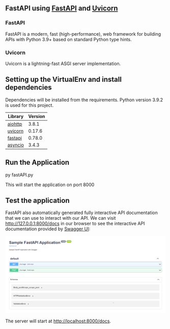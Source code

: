 ## FastAPI using [FastAPI](https://fastapi.tiangolo.com/) and [Uvicorn](https://www.uvicorn.org/#introduction)

### FastAPI

FastAPI is a modern, fast (high-performance), web framework for building APIs with Python 3.9+ based on standard Python type hints.

### Uvicorn

Uvicorn is a lightning-fast ASGI server implementation.

## Setting up the VirtualEnv and install dependencies

Dependencies will be installed from the requirements. Python version 3.9.2 is used for this project.

| Library | Version |
| ------ | ------ |
| [aiohttp](https://pypi.org/project/aiohttp/)                  | 3.8.1  |
| [uvicorn](https://pypi.org/project/uvicorn/)                  | 0.17.6  |
| [fastapi](https://pypi.org/project/fastapi/)                  | 0.78.0  |
| [asyncio](https://pypi.org/project/asyncio/)                  | 3.4.3  |

## Run the Application

py fastAPI.py

This will start the application on port 8000

## Test the application

FastAPI also automatically generated fully interactive API documentation that we can use to interact with our API. 
We can visit http://127.0.0.1:8000/docs in our browser to see the interactive API documentation provided by [Swagger UI](https://github.com/swagger-api/swagger-ui):

![alt text](FastAPI.png)

The server will start at <http://localhost:8000/docs>.

